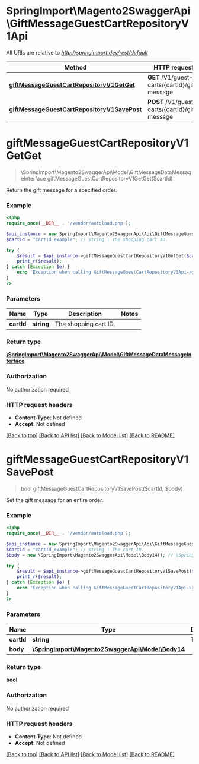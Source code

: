 # SpringImport\Magento2SwaggerApi\GiftMessageGuestCartRepositoryV1Api

All URIs are relative to *http://springimport.dev/rest/default*

Method | HTTP request | Description
------------- | ------------- | -------------
[**giftMessageGuestCartRepositoryV1GetGet**](GiftMessageGuestCartRepositoryV1Api.md#giftMessageGuestCartRepositoryV1GetGet) | **GET** /V1/guest-carts/{cartId}/gift-message | 
[**giftMessageGuestCartRepositoryV1SavePost**](GiftMessageGuestCartRepositoryV1Api.md#giftMessageGuestCartRepositoryV1SavePost) | **POST** /V1/guest-carts/{cartId}/gift-message | 


# **giftMessageGuestCartRepositoryV1GetGet**
> \SpringImport\Magento2SwaggerApi\Model\GiftMessageDataMessageInterface giftMessageGuestCartRepositoryV1GetGet($cartId)



Return the gift message for a specified order.

### Example
```php
<?php
require_once(__DIR__ . '/vendor/autoload.php');

$api_instance = new SpringImport\Magento2SwaggerApi\Api\GiftMessageGuestCartRepositoryV1Api();
$cartId = "cartId_example"; // string | The shopping cart ID.

try {
    $result = $api_instance->giftMessageGuestCartRepositoryV1GetGet($cartId);
    print_r($result);
} catch (Exception $e) {
    echo 'Exception when calling GiftMessageGuestCartRepositoryV1Api->giftMessageGuestCartRepositoryV1GetGet: ', $e->getMessage(), PHP_EOL;
}
?>
```

### Parameters

Name | Type | Description  | Notes
------------- | ------------- | ------------- | -------------
 **cartId** | **string**| The shopping cart ID. |

### Return type

[**\SpringImport\Magento2SwaggerApi\Model\GiftMessageDataMessageInterface**](../Model/GiftMessageDataMessageInterface.md)

### Authorization

No authorization required

### HTTP request headers

 - **Content-Type**: Not defined
 - **Accept**: Not defined

[[Back to top]](#) [[Back to API list]](../../README.md#documentation-for-api-endpoints) [[Back to Model list]](../../README.md#documentation-for-models) [[Back to README]](../../README.md)

# **giftMessageGuestCartRepositoryV1SavePost**
> bool giftMessageGuestCartRepositoryV1SavePost($cartId, $body)



Set the gift message for an entire order.

### Example
```php
<?php
require_once(__DIR__ . '/vendor/autoload.php');

$api_instance = new SpringImport\Magento2SwaggerApi\Api\GiftMessageGuestCartRepositoryV1Api();
$cartId = "cartId_example"; // string | The cart ID.
$body = new \SpringImport\Magento2SwaggerApi\Model\Body14(); // \SpringImport\Magento2SwaggerApi\Model\Body14 | 

try {
    $result = $api_instance->giftMessageGuestCartRepositoryV1SavePost($cartId, $body);
    print_r($result);
} catch (Exception $e) {
    echo 'Exception when calling GiftMessageGuestCartRepositoryV1Api->giftMessageGuestCartRepositoryV1SavePost: ', $e->getMessage(), PHP_EOL;
}
?>
```

### Parameters

Name | Type | Description  | Notes
------------- | ------------- | ------------- | -------------
 **cartId** | **string**| The cart ID. |
 **body** | [**\SpringImport\Magento2SwaggerApi\Model\Body14**](../Model/\SpringImport\Magento2SwaggerApi\Model\Body14.md)|  | [optional]

### Return type

**bool**

### Authorization

No authorization required

### HTTP request headers

 - **Content-Type**: Not defined
 - **Accept**: Not defined

[[Back to top]](#) [[Back to API list]](../../README.md#documentation-for-api-endpoints) [[Back to Model list]](../../README.md#documentation-for-models) [[Back to README]](../../README.md)

